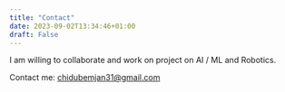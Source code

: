 ```yaml
---
title: "Contact"
date: 2023-09-02T13:34:46+01:00
draft: False
---
```


I am willing to collaborate and work on project on AI / ML and Robotics.   

Contact me: chidubemjan31@gmail.com
